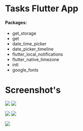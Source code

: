 # Tasks Flutter App

#### Packages:
- get_storage
- get
- date_time_picker
- date_picker_timeline
- flutter_local_notifications
- flutter_native_timezone
- intl
- google_fonts

# Screenshot's 

![](Screenshot/Screenshot_2021-12-23-03-44-38.png)
![](Screenshot/Screenshot_2021-12-23-03-44-51.png)

![](Screenshot/Screenshot_2021-12-23-03-44-55.png)
![](Screenshot/Screenshot_2021-12-23-03-45-00.png)

![](Screenshot/Screenshot_2021-12-23-03-45-16.png)
